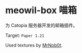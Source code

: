 # meowil-box 喵箱

为 Catopia 服务器开发的邮箱插件。

Target: `Paper 1.21`

Used textures by [MrNob0t](https://MrNobot.Net).
